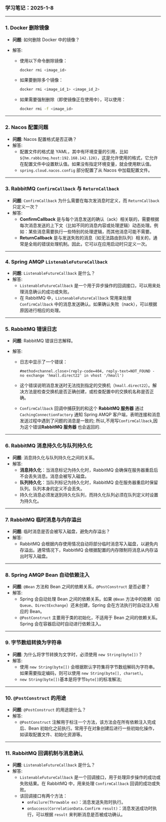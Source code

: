 ### **学习笔记：2025-1-8**

------

### 1. **Docker 删除镜像**

- **问题**: 如何删除 Docker 中的镜像？

- 解答:

  - 使用以下命令删除镜像：

    ```bash
    docker rmi <image_id>
    ```

  - 如果要删除多个镜像：

    ```bash
    docker rmi <image_id_1> <image_id_2>
    ```

  - 如果需要强制删除（即使镜像正在使用中），可以使用：

    ```bash
    docker rmi -f <image_id>
    ```

------

### 2. **Nacos 配置问题**

- **问题**: Nacos 配置格式是否正确？
- 解答:
  - 配置文件的格式是 YAML，其中有环境变量的引用，比如 `${hm.rabbitmq.host:192.168.142.128}`，这是允许使用的格式，它允许在配置文件中设置默认值。如果没有指定环境变量，就会使用默认值。
  - `spring.cloud.nacos.config` 部分配置了从 Nacos 中加载配置文件。

------

### 3. **RabbitMQ `ConfirmCallback` 与 `ReturnCallback`**

- **问题**: `ConfirmCallback` 为什么需要在每次发消息时定义，而 `ReturnCallback` 只定义一次？
- 解答:
  - **ConfirmCallback** 是与每个消息发送的确认（ack）相关联的，需要根据每次消息发送的上下文（比如不同的消息内容或处理逻辑）动态处理。例如：某些消息需要执行一些特别的处理逻辑，而其他消息可能不需要。
  - **ReturnCallback** 是与发送失败的消息（如无法路由到队列）相关的，通常是全局的错误处理机制。因此，它可以在应用启动时只定义一次。

------

### 4. **Spring AMQP `ListenableFutureCallback`**

- **问题**: `ListenableFutureCallback` 是什么？
- 解答:
  - `ListenableFutureCallback` 是一个用于异步操作的回调接口，可以用来处理消息确认的成功或失败。
  - 在 RabbitMQ 中，`ListenableFutureCallback` 常用来处理 `ConfirmCallback` 中的消息发送确认。如果确认失败（nack），可以根据原因进行相应的处理。

------

### 5. **RabbitMQ 错误日志**

- **问题**: RabbitMQ 错误日志解释。

- 解答:

  - 日志中显示了一个错误：

    ```arduino
    #method<channel.close>(reply-code=404, reply-text=NOT_FOUND - no exchange 'hmall.direct22' in vhost '/hmall')
    ```

  - 这个错误说明消息发送时无法找到指定的交换机（`hmall.direct22`）。解决方法是检查交换机是否正确创建，或检查配置中的交换机名称是否正确。

  - `ConfirmCallback` 回调中捕获到的和这个 **RabbitMQ 服务器** 通过 `CachingConnectionFactory` 通知 Spring AMQP 客户端，表明连接和消息发送过程中遇到了问题的消息是一致的; 所以,不用写`ConfirmCallback`,因为这个错误**RabbitMQ 服务器** 也会返回的.

------

### 6. **RabbitMQ 消息持久化与队列持久化**

- **问题**: 消息持久化与队列持久化之间的关系。
- 解答:
  - **消息持久化**：当消息标记为持久化时，RabbitMQ 会确保在服务器重启后不会丢失消息。消息会被写入磁盘。
  - **队列持久化**：当队列标记为持久化时，RabbitMQ 会在服务器重启时保留队列。队列本身的定义不会丢失。
  - 持久化消息必须发送到持久化队列，而持久化队列必须在队列定义时设置为持久化。

------

### 7. **RabbitMQ 临时消息与内存溢出**

- **问题**: 临时消息是否会被写入磁盘，避免内存溢出？
- 解答:
  - RabbitMQ 会根据内存使用情况自动将部分临时消息写入磁盘，以避免内存溢出。通常情况下，RabbitMQ 会根据配置的内存限制将消息从内存溢出时写入磁盘。

------

### 8. **Spring AMQP Bean 自动依赖注入**

- **问题**: `@Bean` 方法和 Bean 之间的依赖关系，`@PostConstruct` 是否必要？
- 解答:
  - Spring 会自动处理 Bean 之间的依赖关系。如果 `@Bean` 方法中的依赖（如 `Queue`、`DirectExchange`）还未创建，Spring 会在方法执行时自动注入相应的 Bean。
  - `@PostConstruct` 主要用于类的初始化，不适用于 Bean 之间的依赖关系。Spring 会在容器启动时自动进行依赖注入。

------

### 9. **字节数组转换为字符串**

- **问题**: 为什么将字节转换为文字时，必须使用 `new String(byte[])`？
- 解答:
  - 使用 `new String(byte[])` 会根据默认字符集将字节数组解码为字符串。如果需要指定编码，则可以使用 `new String(byte[], charset)`。
  -  `new String(byte[])`基本是将字节`byte[]`的标准解法;

------

### 10. **`@PostConstruct` 的用途**

- **问题**: `@PostConstruct` 的用途是什么？
- 解答:
  - `@PostConstruct` 注解用于标注一个方法，该方法会在所有依赖注入完成后、Bean 初始化之前执行。常用于在对象创建后进行一些初始化操作，如读取配置文件、初始化资源等。

------

### 11. **RabbitMQ 回调机制与消息确认**

- **问题**: `ListenableFutureCallback` 是什么？
- 解答:
  - `ListenableFutureCallback` 是一个回调接口，用于处理异步操作的成功或失败结果。在 RabbitMQ 中，用来处理 `ConfirmCallback` 回调的成功或失败。
  - 该回调接口有两个方法：
    - `onFailure(Throwable ex)`：消息发送失败时执行。
    - `onSuccess(CorrelationData.Confirm result)`：消息发送成功时执行，可以根据 `result` 来判断消息是否被成功确认。